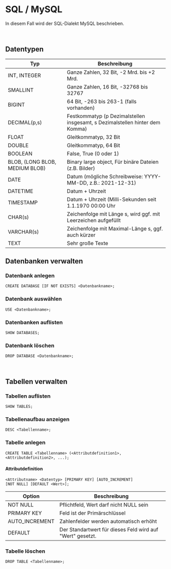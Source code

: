 # SQL / MySQL
In diesem Fall wird der SQL-Dialekt MySQL beschrieben.

<br>

## Datentypen
|Typ|Beschreibung|
|---|------------|
|INT, INTEGER|Ganze Zahlen, 32 Bit, -2 Mrd. bis +2 Mrd.|
|SMALLINT|Ganze Zahlen, 16 Bit, -32768 bis 32767|
|BIGINT|64 Bit, -263 bis 263-1 (falls vorhanden)|
|DECIMAL(p,s)|Festkommatyp (p Dezimalstellen insgesamt, s Dezimalstellen hinter dem Komma)|
|FLOAT|Gleitkommatyp, 32 Bit|
|DOUBLE|Gleitkommatyp, 64 Bit|
|BOOLEAN|False, True (0 oder 1)|
|BLOB, (LONG BLOB, MEDIUM BLOB)|Binary large object, Für binäre Dateien (z.B. Bilder)|
|DATE|Datum (mögliche Schreibweise: YYYY-MM-DD, z.B.: 2021-12-31)|
|DATETIME|Datum + Uhrzeit|
|TIMESTAMP|Datum + Uhrzeit (Milli-Sekunden seit 1.1.1970 00:00 Uhr|
|CHAR(s)|Zeichenfolge mit Länge s, wird ggf. mit Leerzeichen aufgefüllt|
|VARCHAR(s)|Zeichenfolge mit Maximal-Länge s, ggf. auch kürzer|
|TEXT|Sehr große Texte|


## Datenbanken verwalten
### Datenbank anlegen
    CREATE DATABASE [IF NOT EXISTS] <Datenbankname>;

### Datenbank auswählen
    USE <Datenbankname>;

### Datenbanken auflisten
    SHOW DATABASES;

### Datenbank löschen
    DROP DATABASE <Datenbankname>;

<br>

## Tabellen verwalten
### Tabellen auflisten
    SHOW TABLES;

### Tabellenaufbau anzeigen
    DESC <Tabellenname>;

### Tabelle anlegen
    CREATE TABLE <Tabellenname> (<Attributdefinition1>, <Attributdefinition2>, ...);
#### Attributdefinition
    <Attributname> <Datentyp> [PRIMARY KEY] [AUTO_INCREMENT] 
	[NOT NULL] [DEFAULT <Wert>];
|Option|Beschreibung|
|------|------------|
|NOT NULL|Pflichtfeld, Wert darf nicht NULL sein|
|PRIMARY KEY|Feld ist der Primärschlüssel|
|AUTO_INCREMENT|Zahlenfelder werden automatisch erhöht|
|DEFAULT|Der Standartwert für dieses Feld wird auf "Wert" gesetzt.|

### Tabelle löschen
    DROP TABLE <Tabellenname>;